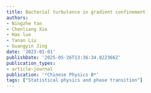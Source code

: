 ```yaml
---
title: Bacterial turbulence in gradient confinement
authors:
- Ningzhe Yan
- Chenliang Xie
- Hao luo
- Yanan Liu
- Guangyin Jing
date: '2023-01-01'
publishDate: '2025-05-26T13:36:34.022366Z'
publication_types:
- article-journal
publication: '*Chinese Physics B*'
tags: ["Statistical physics and phase transition"]
---
```

